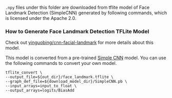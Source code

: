 `.npy` files under this folder are downloaded from tflite model of Face Landmark Detection (SimpleCNN) generated by following commands, which is licensed under the Apache 2.0.

### How to Generate Face Landmark Detection TFLite Model

Check out [yinguobing/cnn-facial-landmark](https://github.com/yinguobing/cnn-facial-landmark) for more details about this model.

This model is converted from a pre-trained [Simple CNN](https://drive.google.com/file/d/1Nvzu5A9CjP70sDhiRbMzuIwFLnrq2Qpw/view?usp=sharing) model. You can use the following commands to convert your own model.

```
tflite_convert \
--output_file=${out_dir}/face_landmark.tflite \
--graph_def_file=${download_model_dir}/SimpleCNN.pb \
--input_arrays=input_to_float \
--output_arrays=logits/BiasAdd
```